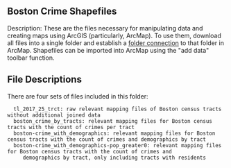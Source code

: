## Boston Crime Shapefiles

Description: These are the files necessary for manipulating data and creating maps using ArcGIS (particularly, ArcMap). To use them, download all files into a single folder and establish a [folder connection](http://desktop.arcgis.com/en/arcmap/10.3/map/working-with-arcmap/using-folder-connections.htm) to that folder in ArcMap. Shapefiles can be imported into ArcMap using the "add data" toolbar function. 

## File Descriptions
There are four sets of files included in this folder:

      tl_2017_25_trct: raw relevant mapping files of Boston census tracts without additional joined data
      boston_crime_by_tracts: relevant mapping files for Boston census tracts with the count of crimes per tract
      boston-crime_with_demographics: relevant mapping files for Boston census tracts with the count of crimes and demographics by tract
      boston-crime_with_demographics-pop_greater0: relevant mapping files for Boston census tracts with the count of crimes and    
         demographics by tract, only including tracts with residents 
        
   
